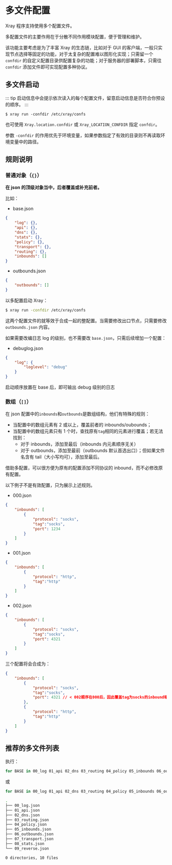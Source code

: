 # 多文件配置

Xray 程序支持使用多个配置文件。

多配置文件的主要作用在于分散不同作用模块配置，便于管理和维护。

该功能主要考虑是为了丰富 Xray 的生态链，比如对于 GUI 的客户端，一般只实现节点选择等固定的功能，对于太复杂的配置难以图形化实现；只需留一个 `confdir` 的自定义配置目录供配置复杂的功能；对于服务器的部署脚本，只需往 `confdir` 添加文件即可实现配置多种协议。

## 多文件启动

::: tip
启动信息中会提示依次读入的每个配置文件，留意启动信息是否符合你预设的顺序。
:::

```shell
$ xray run -confdir /etc/xray/confs
```

也可使用 `Xray.location.confdir` 或 `Xray_LOCATION_CONFDIR` 指定 `confdir`。

参数 `-confdir` 的作用优先于环境变量，如果参数指定了有效的目录则不再读取环境变量中的路径。

## 规则说明

### 普通对象（`{}`）

**在 json 的顶级对象当中，后者覆盖或补充前者。**

比如：

* base.json

```json
{
    "log": {},
    "api": {},
    "dns": {},
    "stats": {},
    "policy": {},
    "transport": {},
    "routing": {},
    "inbounds": []
}
```

* outbounds.json

```json
{
    "outbounds": []
}
```

以多配置启动 Xray：

```bash
$ xray run -confdir /etc/xray/confs
```

这两个配置文件的就等效于合成一起的整配置。当需要修改出口节点，只需要修改 `outbounds.json` 内容。

如果需要改编日志 log 的级别，也不需要改 `base.json`，只需后续增加一个配置：

* debuglog.json

```json
{
    "log": {
        "loglevel": "debug"
    }
}
```

启动顺序放置在 base 后，即可输出 debug 级别的日志

### 数组（`[]`）

在 json 配置中的`inbounds`和`outbounds`是数组结构，他们有特殊的规则：

* 当配置中的数组元素有 2 或以上，覆盖前者的 inbounds/oubounds；
* 当配置中的数组元素只有 1 个时，查找原有`tag`相同的元素进行覆盖；若无法找到：
  - 对于 inbounds，添加至最后（inbounds 内元素顺序无关）
  - 对于 outbounds，添加至最前（outbounds 默认首选出口）；但如果文件名含有 tail（大小写均可），添加至最后。

借助多配置，可以很方便为原有的配置添加不同协议的 inbound，而不必修改原有配置。

以下例子不是有效配置，只为展示上述规则。

* 000.json

```json
{
    "inbounds": [
        {
            "protocol": "socks",
            "tag":"socks",
            "port": 1234
        }
    ]
}
```

* 001.json

```json
{
    "inbounds": [
        {
            "protocol": "http",
            "tag":"http"
        }
    ]
}
```

* 002.json

```json
{
    "inbounds": [
        {
            "protocol": "socks",
            "tag":"socks",
            "port": 4321
        }
    ]
}
```

三个配置将会合成为：

```json
{
    "inbounds": [
        {
            "protocol": "socks",
            "tag":"socks",
            "port": 4321 // < 002顺序在000后，因此覆盖tag为socks的inbound端口为4321
        },
        {
            "protocol": "http",
            "tag":"http"
        }
    ]
}
```



## 推荐的多文件列表

执行：

```bash
for BASE in 00_log 01_api 02_dns 03_routing 04_policy 05_inbounds 06_outbounds 07_transport 08_stats 09_reverse; do echo '{}' > "/etc/Xray/$BASE.json"; done
```

或

```bash
for BASE in 00_log 01_api 02_dns 03_routing 04_policy 05_inbounds 06_outbounds 07_transport 08_stats 09_reverse; do echo '{}' > "/usr/local/etc/Xray/$BASE.json"; done
```

```bash
.
├── 00_log.json
├── 01_api.json
├── 02_dns.json
├── 03_routing.json
├── 04_policy.json
├── 05_inbounds.json
├── 06_outbounds.json
├── 07_transport.json
├── 08_stats.json
└── 09_reverse.json

0 directories, 10 files
```
